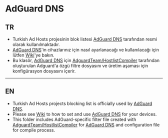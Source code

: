 # AdGuard DNS  
  
## TR
- Turkish Ad Hosts projesinin blok listesi [AdGuard DNS](https://adguard-dns.io) tarafından resmi olarak kullanılmaktadır.
- [AdGuard DNS](https://adguard-dns.io)'in cihazlarınız için nasıl ayarlanacağı ve kullanılacağı için lütfen [Wiki](https://github.com/symbuzzer/Turkish-Ad-Hosts/wiki)'ye bakın.  
- Bu klasör, [AdGuard DNS](https://adguard-dns.io) için [AdguardTeam/HostlistCompiler](https://github.com/AdguardTeam/HostlistCompiler) tarafından oluşturulan Adguard'a özgü filtre dosyasını ve üretim aşaması için konfigürasyon dosyasını içerir.  
  
------------------
## EN
- Turkish Ad Hosts projects blocking list is officially used by [AdGuard DNS](https://adguard-dns.io).  
- Please see [Wiki](https://github.com/symbuzzer/Turkish-Ad-Hosts/wiki) to how to set and use [AdGuard DNS](https://adguard-dns.io) for your devices.
- This folder includes AdGuard-specific filter file created with [AdguardTeam/HostlistCompiler](https://github.com/AdguardTeam/HostlistCompiler) for [AdGuard DNS](https://adguard-dns.io) and configuration file for compile process.  

